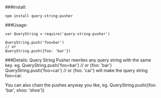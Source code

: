 ###Install:

`npm install query-string-pusher`


###Usage:

    var QueryString = require('query-string-pusher')

    QueryString.push('foo=bar')
    // or
    QueryString.push({foo: 'bar'})


###Details:
Query String Pusher rewrites any query string with the same key.
eg. 
    QueryString.push('foo=bar') // or {foo: 'bar'}
    QueryString.push('foo=car') // or {foo: 'car'}
will make the query string foo=car.

You can also chain the pushes anyway you like, eg.
    QueryString.push({foo: 'bar', shoo: 'shoe'}) 
